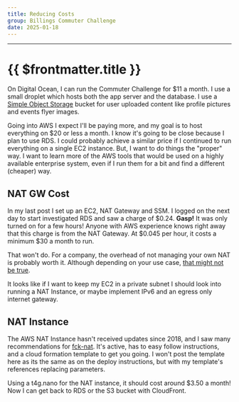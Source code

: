 ```yaml
---
title: Reducing Costs
group: Billings Commuter Challenge
date: 2025-01-18
---
```

---
# {{ $frontmatter.title }}

On Digital Ocean, I can run the Commuter Challenge for $11 a month. I use a small droplet which hosts both the
app server and the database. I use a [Simple Object Storage](https://www.digitalocean.com/products/spaces) bucket for
user uploaded content like profile pictures and events flyer images.

Going into AWS I expect I'll be paying more, and my goal is to host everything on $20 or less a month. I know it's going
to be close because I plan to use RDS. I could probably achieve a similar price if I continued to run everything on a
single EC2 instance. But, I want to do things the "proper" way. I want to learn more of the AWS tools that would be used
on a highly available enterprise system, even if I run them for a bit and find a different (cheaper) way.

## NAT GW Cost

In my last post I set up an EC2, NAT Gateway and SSM. I logged on the next day to start investigated RDS and saw a charge 
of $0.24. **Gasp!** It was only turned on for a few hours! Anyone with AWS experience knows right away that this charge 
is from the NAT Gateway. At $0.045 per hour, it costs a minimum $30 a month to run. 

That won't do. For a company, the overhead of not managing your own NAT is probably worth it. Although depending on your
use case, [that might not be true](https://careers.chime.com/en/life-at-chime/engineering-at-chime/how-we-reduced-our-aws-bill-by-seven-figures/). 

It looks like if I want to keep my EC2 in a private subnet I should look into running a NAT Instance, or maybe implement 
IPv6 and an egress only internet gateway.

## NAT Instance

The AWS NAT Instance hasn't received updates since 2018, and I saw many recommendations for [fck-nat](https://fck-nat.dev/stable/).
It's active, has to easy follow instructions, and a cloud formation template to get you going. I won't post the template 
here as its the same as on the deploy instructions, but with my template's references replacing parameters.

Using a t4g.nano for the NAT instance, it should cost around $3.50 a month! Now I can get back to RDS or the S3 bucket
with CloudFront.